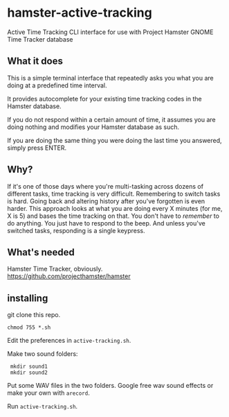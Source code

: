 # hamster-active-tracking
Active Time Tracking CLI interface for use with Project Hamster GNOME Time Tracker database

## What it does

This is a simple terminal interface that repeatedly asks you what you
are doing at a predefined time interval.

It provides autocomplete for your existing time tracking codes in the
Hamster database.

If you do not respond within a certain amount of time, it assumes you
are doing nothing and modifies your Hamster database as such.

If you are doing the same thing you were doing the last time you
answered, simply press ENTER.

## Why?

If it's one of those days where you're multi-tasking across dozens of
different tasks, time tracking is very difficult.  Remembering to
switch tasks is hard.  Going back and altering history after you've
forgotten is even harder.  This approach looks at what you are doing
every X minutes (for me, X is 5) and bases the time tracking on that.
You don't have to *remember* to do anything.  You just have to respond
to the beep.  And unless you've switched tasks, responding is a single
keypress.

## What's needed

Hamster Time Tracker, obviously.  https://github.com/projecthamster/hamster

## installing

git clone this repo.

    chmod 755 *.sh

Edit the preferences in `active-tracking.sh`.

Make two sound folders:

	 mkdir sound1
	 mkdir sound2

Put some WAV files in the two folders.  Google free wav sound effects or make your own with `arecord`.
	 
Run `active-tracking.sh`.
